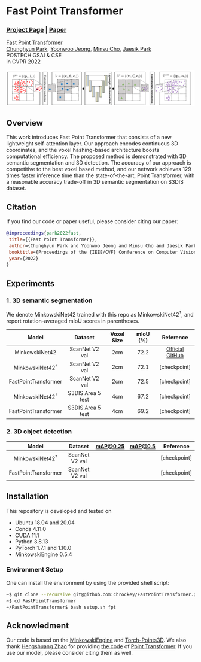 # Fast Point Transformer
### [Project Page](http://cvlab.postech.ac.kr/research/FPT/) | [Paper](https://arxiv.org/abs/2112.04702)

[Fast Point Transformer](https://arxiv.org/abs/2112.04702)  
 [Chunghyun Park](https://chrockey.github.io/),
 [Yoonwoo Jeong](https://yoonwoojeong.medium.com/about),
 [Minsu Cho](http://cvlab.postech.ac.kr/~mcho/),
 [Jaesik Park](http://jaesik.info/)<br>
 POSTECH GSAI & CSE<br>
in CVPR 2022

<div style="text-align:center">
<img src="assets/overview.png" alt="An Overview of the proposed pipeline"/>
</div>

## Overview
This work introduces Fast Point Transformer that consists of a new lightweight self-attention layer. Our approach encodes continuous 3D coordinates, and the voxel hashing-based architecture boosts computational efficiency. The proposed method is demonstrated with 3D semantic segmentation and 3D detection. The accuracy of our approach is competitive to the best voxel based method, and our network achieves 129 times faster inference time than the state-of-the-art, Point Transformer, with a reasonable accuracy trade-off in 3D semantic segmentation on S3DIS dataset.

## Citation
If you find our code or paper useful, please consider citing our paper:

 ```BibTeX
@inproceedings{park2022fast,
  title={{Fast Point Transformer}},
  author={Chunghyun Park and Yoonwoo Jeong and Minsu Cho and Jaesik Park},
  booktitle={Proceedings of the {IEEE/CVF} Conference on Computer Vision and Pattern Recognition (CVPR)},
  year={2022}
}
```

## Experiments
### 1. 3D semantic segmentation
We denote MinkowskiNet42 trained with this repo as MinkowskiNet42<sup>&dagger;</sup>, and report rotation-averaged mIoU scores in parentheses.

| Model                                   | Dataset           | Voxel Size | mIoU (%) | Reference |
|:---------------------------------------:|:-----------------:|:----------:|:--------:|:---------:|
| MinkowskiNet42                          | ScanNet V2 val    | 2cm        | 72.2 | [Official GitHub](https://github.com/chrischoy/SpatioTemporalSegmentation) |
| MinkowskiNet42<sup>&dagger;</sup> <br/> | ScanNet V2 val    | 2cm        | 72.1 | [checkpoint] |
| FastPointTransformer                    | ScanNet V2 val    | 2cm        | 72.5 | [checkpoint] |
| MinkowskiNet42<sup>&dagger;</sup> <br/> | S3DIS Area 5 test | 4cm        | 67.2 | [checkpoint] |
| FastPointTransformer                    | S3DIS Area 5 test | 4cm        | 69.2 | [checkpoint] |

### 2. 3D object detection
| Model                                   | Dataset        | mAP@0.25 | mAP@0.5 | Reference    |
|:---------------------------------------:|:--------------:|:--------:|:-------:|:------------:|
| MinkowskiNet42<sup>&dagger;</sup> <br/> | ScanNet V2 val |          |         | [checkpoint] |
| FastPointTransformer                    | ScanNet V2 val |          |         | [checkpoint] |

## Installation
This repository is developed and tested on

- Ubuntu 18.04 and 20.04
- Conda 4.11.0
- CUDA 11.1
- Python 3.8.13
- PyTorch 1.7.1 and 1.10.0
- MinkowskiEngine 0.5.4

### Environment Setup
One can install the environment by using the provided shell script:
```bash
~$ git clone --recursive git@github.com:chrockey/FastPointTransformer.git
~$ cd FastPointTransformer
~/FastPointTransformer$ bash setup.sh fpt
```

## Acknowledment

Our code is based on the [MinkowskiEngine](https://github.com/NVIDIA/MinkowskiEngine) and [Torch-Points3D](https://github.com/torch-points3d/torch-points3d).
We also thank [Hengshuang Zhao](https://hszhao.github.io/) for providing [the code](https://github.com/POSTECH-CVLab/point-transformer) of [Point Transformer](https://arxiv.org/abs/2012.09164).
If you use our model, please consider citing them as well.
